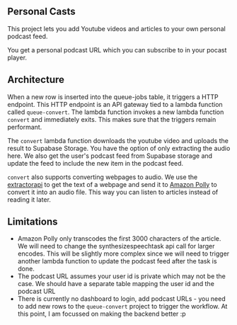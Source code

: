 ## Personal Casts

This project lets you add Youtube videos and articles to your own personal podcast feed.

You get a personal podcast URL which you can subscribe to in your pocast player.

## Architecture

When a new row is inserted into the queue-jobs table, it triggers a HTTP endpoint. This HTTP endpoint is an API gateway tied to a lambda function called `queue-convert`. The lambda function invokes a new lambda function `convert` and immediately exits. This makes sure that the triggers remain performant.

The `convert` lambda function downloads the youtube video and uploads the result to Supabase Storage. You have the option of only extracting the audio here. We also get the user's podcast feed from Supabase storage and update the feed to include the new item in the podcast feed.

`convert` also supports converting webpages to audio. We use the [extractorapi](https://extractorapi.com/) to get the text of a webpage and send it to [Amazon Polly](https://aws.amazon.com/polly/) to convert it into an audio file. This way you can listen to articles instead of reading it later.

## Limitations

- Amazon Polly only transcodes the first 3000 characters of the article. We will need to change the synthesizespeechtask api call for larger encodes. This will be slightly more complex since we will need to trigger another lambda function to update the podcast feed after the task is done.
- The podcast URL assumes your user id is private which may not be the case. We should have a separate table mapping the user id and the podcast URL
- There is currently no dashboard to login, add podcast URLs - you need to add new rows to the `queue-convert` project to trigger the workflow. At this point, I am focussed on making the backend better :p
